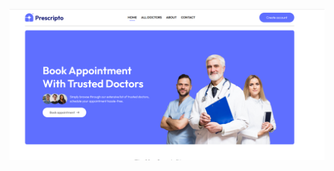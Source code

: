 ![image alt](https://github.com/surajmishra45/CarePoint/blob/main/Screenshot%202025-05-10%20180142.png?raw=true)
